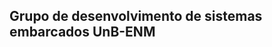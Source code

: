 ## Grupo de desenvolvimento de sistemas embarcados UnB-ENM

<!--
Esta organização é dedicada a servir como o workspace comum de todos os projetos em desenvolvimento. Aqui é possível que os membros criem projetos, repositórios, issues e documentem o trabalho. 


-->
